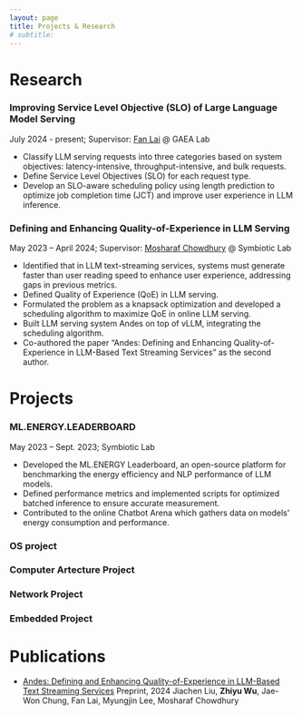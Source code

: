 ```yaml
---
layout: page
title: Projects & Research
# subtitle: 
---
```


# Research
### Improving Service Level Objective (SLO) of Large Language Model Serving
July 2024 - present; Supervisor: [Fan Lai](https://www.fanlai.me/) @ GAEA Lab
- Classify LLM serving requests into three categories based on system objectives: latency-intensive, throughput-intensive, and bulk requests.
- Define Service Level Objectives (SLO) for each request type.
- Develop an SLO-aware scheduling policy using length prediction to optimize job completion time (JCT) and improve user experience in LLM inference.

### Defining and Enhancing Quality-of-Experience in LLM Serving
May 2023 – April 2024; Supervisor: [Mosharaf Chowdhury](https://www.mosharaf.com/) @ Symbiotic Lab
- Identified that in LLM text-streaming services, systems must generate faster than user reading speed to enhance user experience, addressing gaps in previous metrics.
- Defined Quality of Experience (QoE) in LLM serving.
- Formulated the problem as a knapsack optimization and developed a scheduling algorithm to maximize QoE in online LLM serving.
- Built LLM serving system Andes on top of vLLM, integrating the scheduling algorithm.
- Co-authored the paper “Andes: Defining and Enhancing Quality-of-Experience in LLM-Based Text Streaming Services” as the second author.


# Projects
### ML.ENERGY.LEADERBOARD
May 2023 – Sept. 2023; Symbiotic Lab
- Developed the ML.ENERGY Leaderboard, an open-source platform for benchmarking the energy efficiency and NLP performance of LLM models.
- Defined performance metrics and implemented scripts for optimized batched inference to ensure accurate measurement.
- Contributed to the online Chatbot Arena which gathers data on models' energy consumption and performance.

### OS project

### Computer Artecture Project

### Network Project

### Embedded Project

# Publications
- [Andes: Defining and Enhancing Quality-of-Experience in LLM-Based Text Streaming Services](https://arxiv.org/abs/2404.16283)
Preprint, 2024
Jiachen Liu, **Zhiyu Wu**, Jae-Won Chung, Fan Lai, Myungjin Lee, Mosharaf Chowdhury
